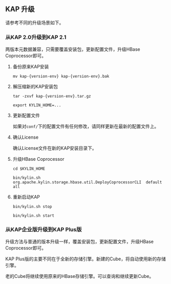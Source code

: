 ## KAP 升级

请参考不同的升级场景如下。



### 从KAP 2.0升级到KAP 2.1

两版本元数据兼容，只需要覆盖安装包，更新配置文件，升级HBase Coprocessor即可。

1. 备份原来KAP安装

   `mv kap-{version-env} kap-{version-env}.bak`

2. 解压缩新的KAP安装包

   `tar -zxvf kap-{version-env}.tar.gz`

   `export KYLIN_HOME=...`

3. 更新配置文件

   如果对`conf/`下的配置文件有任何修改，请同样更新在最新的配置文件上。

4. 确认License

   确认License文件在新的KAP安装目录下。

5. 升级HBase Coprocessor

   `cd $KYLIN_HOME`

   `bin/kylin.sh  org.apache.kylin.storage.hbase.util.DeployCoprocessorCLI  default  all`

6. 重新启动KAP

   `bin/kylin.sh stop`

   `bin/kylin.sh start`



### 从KAP企业版升级到KAP Plus版

升级方法与普通的版本升级一样，覆盖安装包，更新配置文件，升级HBase Coprocessor即可。

KAP Plus版的主要不同在于全新的存储引擎。新建的Cube，将自动使用新的存储引擎。

老的Cube将继续使用原来的HBase存储引擎。可以查询和继续更新Cube。



